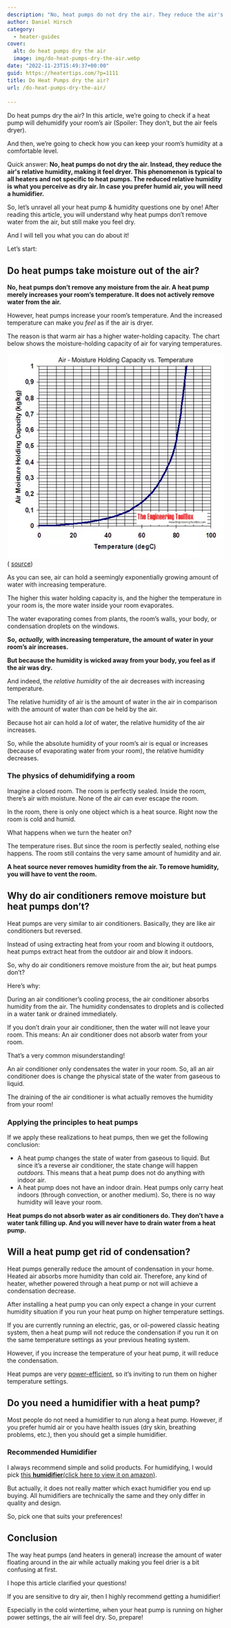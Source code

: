 ```yaml
---
description: "No, heat pumps do not dry the air. They reduce the air's relative humidity, making it feel dryer. You can add humidity using a humidifier."
author: Daniel Hirsch
category:
  - heater-guides
cover:
  alt: do heat pumps dry the air
  image: img/do-heat-pumps-dry-the-air.webp
date: "2022-11-23T15:49:37+00:00"
guid: https://heatertips.com/?p=1111
title: Do Heat Pumps dry the air?
url: /do-heat-pumps-dry-the-air/

---
```

Do heat pumps dry the air? In this article, we’re going to check if a heat pump will dehumidify your room’s air (Spoiler: They don’t, but the air feels dryer).

And then, we’re going to check how you can keep your room’s humidity at a comfortable level.

Quick answer: **No, heat pumps do not dry the air. Instead, they reduce the air's relative humidity, making it feel dryer. This phenomenon is typical to all heaters and not specific to heat pumps. The reduced relative humidity is what you perceive as dry air. In case you prefer humid air, you will need a humidifier.**

So, let’s unravel all your heat pump & humidity questions one by one! After reading this article, you will understand why heat pumps don’t remove water from the air, but still make you feel dry.

And I will tell you what you can do about it!

Let’s start:

## Do heat pumps take moisture out of the air?

**No, heat pumps don’t remove any moisture from the air. A heat pump merely increases your room’s temperature. It does not actively remove water from the air.**

However, heat pumps increase your room’s temperature. And the increased temperature can make you _feel_ as if the air is dryer.

The reason is that warm air has a higher water-holding capacity. The chart below shows the moisture-holding capacity of air for varying temperatures.

![air humidity with varying temperatures](/img/air-humidity-capacity-by-temperature.webp)( [source](https://www.engineeringtoolbox.com/moisture-holding-capacity-air-d_281.html))

As you can see, air can hold a seemingly exponentially growing amount of water with increasing temperature.

The higher this water holding capacity is, and the higher the temperature in your room is, the more water inside your room evaporates.

The water evaporating comes from plants, the room’s walls, your body, or condensation droplets on the windows.

**So,** **_actually,_** **with increasing temperature, the amount of water in your room’s air increases.**

**But because the humidity is wicked away from your body, you feel as if the air was dry.**

And indeed, the _relative humidity_ of the air decreases with increasing temperature.

The relative humidity of air is the amount of water in the air in comparison with the amount of water than _can_ be held by the air.

Because hot air can hold a _lot_ of water, the relative humidity of the air increases.

So, while the absolute humidity of your room’s air is equal or increases (because of evaporating water from your room), the relative humidity decreases.

### The physics of dehumidifying a room

Imagine a closed room. The room is perfectly sealed. Inside the room, there’s air with moisture. None of the air can ever escape the room.

In the room, there is only one object which is a heat source. Right now the room is cold and humid.

What happens when we turn the heater on?

The temperature rises. But since the room is perfectly sealed, nothing else happens. The room still contains the very same amount of humidity and air.

**A heat source never removes humidity from the air. To remove humidity, you will have to vent the room.**

## Why do air conditioners remove moisture but heat pumps don’t?

Heat pumps are very similar to air conditioners. Basically, they are like air conditioners but reversed.

Instead of using extracting heat from your room and blowing it outdoors, heat pumps extract heat from the outdoor air and blow it indoors.

So, why do air conditioners remove moisture from the air, but heat pumps don’t?

Here’s why:

During an air conditioner’s cooling process, the air conditioner absorbs humidity from the air. The humidity condensates to droplets and is collected in a water tank or drained immediately.

If you don’t drain your air conditioner, then the water will not leave your room. This means: An air conditioner does not absorb water from your room.

That’s a very common misunderstanding!

An air conditioner only condensates the water in your room. So, all an air conditioner does is change the physical state of the water from gaseous to liquid.

The draining of the air conditioner is what actually removes the humidity from your room!

### Applying the principles to heat pumps

If we apply these realizations to heat pumps, then we get the following conclusion:

- A heat pump changes the state of water from gaseous to liquid. But since it’s a reverse air conditioner, the state change will happen _outdoors._ This means that a heat pump does not do anything with indoor air.
- A heat pump does not have an indoor drain. Heat pumps only carry heat indoors (through convection, or another medium). So, there is no way humidity will leave your room.

**Heat pumps do not absorb water as air conditioners do. They don’t have a water tank filling up. And you will never have to drain water from a heat pump.**

## Will a heat pump get rid of condensation?

Heat pumps generally reduce the amount of condensation in your home. Heated air absorbs more humidity than cold air. Therefore, any kind of heater, whether powered through a heat pump or not will achieve a condensation decrease.

After installing a heat pump you can only expect a change in your current humidity situation if you run your heat pump on higher temperature settings.

If you are currently running an electric, gas, or oil-powered classic heating system, then a heat pump will not reduce the condensation if you run it on the same temperature settings as your previous heating system.

However, if you increase the temperature of your heat pump, it will reduce the condensation.

Heat pumps are very [power-efficient](/how-much-power-does-a-heat-pump-use/), so it’s inviting to run them on higher temperature settings.

## Do you need a humidifier with a heat pump?

Most people do not need a humidifier to run along a heat pump. However, if you prefer humid air or you have health issues (dry skin, breathing problems, etc.), then you should get a simple humidifier.

### Recommended Humidifier

I always recommend simple and solid products. For humidifying, I would pick [this **humidifier**(click here to view it on amazon)](https://www.amazon.com/Pure-Enrichment-MistAire-Ultrasonic-Humidifier/dp/B013IJPTFK?content-id=amzn1.sym.9c246b91-3d49-4e6c-8ff6-5b6e9a100bd4%3Aamzn1.sym.9c246b91-3d49-4e6c-8ff6-5b6e9a100bd4&crid=1KP05C47BFQRY&cv_ct_cx=humidifier&keywords=humidifier&pd_rd_i=B013IJPTFK&pd_rd_r=a73f9532-ef3d-47c0-9aa1-864d3df355aa&pd_rd_w=SPqYD&pd_rd_wg=094Dj&pf_rd_p=9c246b91-3d49-4e6c-8ff6-5b6e9a100bd4&pf_rd_r=96X61492TY439BVPKJMT&qid=1669214782&sprefix=humidifie%2Caps%2C290&sr=1-4-a43b4223-fbe9-48b0-af69-6d70cf84978b-spons&sp_csd=d2lkZ2V0TmFtZT1zcF9zZWFyY2hfdGhlbWF0aWM&psc=1&linkCode=ll1&tag=heatertips-20&linkId=8bbdf3072e6aa2019aaf0d753211ef23&language=en_US&ref_=as_li_ss_tl).

But actually, it does not really matter which exact humidifier you end up buying. All humidifiers are technically the same and they only differ in quality and design.

So, pick one that suits your preferences!

## Conclusion

The way heat pumps (and heaters in general) increase the amount of water floating around in the air while actually making you feel drier is a bit confusing at first.

I hope this article clarified your questions!

If you are sensitive to dry air, then I highly recommend getting a humidifier!

Especially in the cold wintertime, when your heat pump is running on higher power settings, the air will feel dry. So, prepare!

